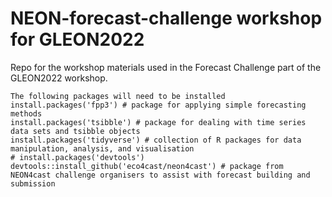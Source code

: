 # NEON-forecast-challenge workshop for GLEON2022
Repo for the workshop materials used in the Forecast Challenge part of the GLEON2022 workshop.

```{r gh-installation, eval = FALSE}
The following packages will need to be installed
install.packages('fpp3') # package for applying simple forecasting methods
install.packages('tsibble') # package for dealing with time series data sets and tsibble objects
install.packages('tidyverse') # collection of R packages for data manipulation, analysis, and visualisation
# install.packages('devtools')
devtools::install_github('eco4cast/neon4cast') # package from NEON4cast challenge organisers to assist with forecast building and submission
```

